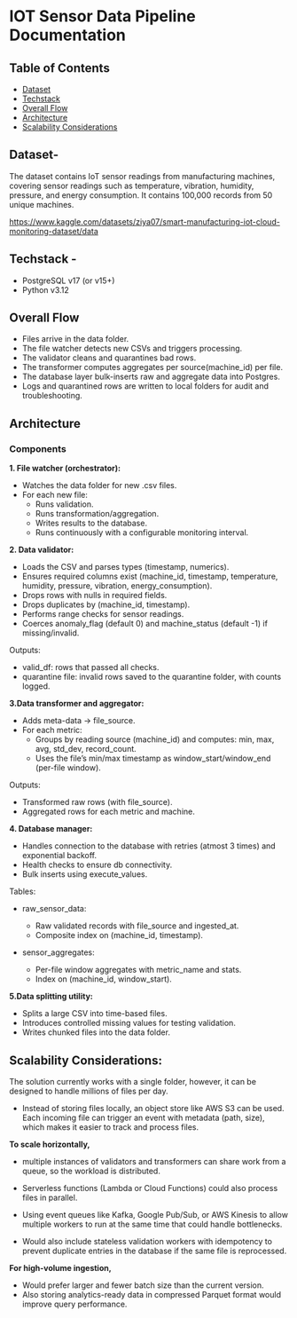 # IOT Sensor Data Pipeline Documentation

## Table of Contents

- [Dataset](#dataset)
- [Techstack](#techstack)
- [Overall Flow](#overall-flow)
- [Architecture](#architecture)
- [Scalability Considerations](#scalability-considerations)

## Dataset-

The dataset contains IoT sensor readings from manufacturing machines, covering sensor readings such as temperature, vibration, humidity, pressure, and energy consumption. It contains 100,000 records from 50 unique machines.

https://www.kaggle.com/datasets/ziya07/smart-manufacturing-iot-cloud-monitoring-dataset/data

## Techstack -

- PostgreSQL v17 (or v15+)
- Python v3.12

## Overall Flow

- Files arrive in the data folder.
- The file watcher detects new CSVs and triggers processing.
- The validator cleans and quarantines bad rows.
- The transformer computes aggregates per source(machine_id) per file.
- The database layer bulk-inserts raw and aggregate data into Postgres.
- Logs and quarantined rows are written to local folders for audit and troubleshooting.

## Architecture

### Components

**1. File watcher (orchestrator):**

- Watches the data folder for new .csv files.
- For each new file:
  - Runs validation.
  - Runs transformation/aggregation.
  - Writes results to the database.
  - Runs continuously with a configurable monitoring interval.

**2. Data validator:**

- Loads the CSV and parses types (timestamp, numerics).
- Ensures required columns exist (machine_id, timestamp, temperature, humidity, pressure, vibration, energy_consumption).
- Drops rows with nulls in required fields.
- Drops duplicates by (machine_id, timestamp).
- Performs range checks for sensor readings.
- Coerces anomaly_flag (default 0) and machine_status (default -1) if missing/invalid.

Outputs:

- valid_df: rows that passed all checks.
- quarantine file: invalid rows saved to the quarantine folder, with counts logged.

**3.Data transformer and aggregator:**

- Adds meta-data -> file_source.
- For each metric:
  - Groups by reading source (machine_id) and computes: min, max, avg, std_dev, record_count.
  - Uses the file’s min/max timestamp as window_start/window_end (per-file window).

Outputs:

- Transformed raw rows (with file_source).
- Aggregated rows for each metric and machine.

**4. Database manager:**

- Handles connection to the database with retries (atmost 3 times) and exponential backoff.
- Health checks to ensure db connectivity.
- Bulk inserts using execute_values.

Tables:

- raw_sensor_data:

  - Raw validated records with file_source and ingested_at.
  - Composite index on (machine_id, timestamp).

- sensor_aggregates:
  - Per-file window aggregates with metric_name and stats.
  - Index on (machine_id, window_start).

**5.Data splitting utility:**

- Splits a large CSV into time-based files.
- Introduces controlled missing values for testing validation.
- Writes chunked files into the data folder.

## Scalability Considerations:

The solution currently works with a single folder, however, it can be designed to handle millions of files per day.

- Instead of storing files locally, an object store like AWS S3 can be used. Each incoming file can trigger an event with metadata (path, size), which makes it easier to track and process files.

**To scale horizontally,**

- multiple instances of validators and transformers can share work from a queue, so the workload is distributed.
- Serverless functions (Lambda or Cloud Functions) could also process files in parallel.

- Using event queues like Kafka, Google Pub/Sub, or AWS Kinesis to allow multiple workers to run at the same time that could handle bottlenecks.

- Would also include stateless validation workers with idempotency to prevent duplicate entries in the database if the same file is reprocessed.

**For high-volume ingestion,**

- Would prefer larger and fewer batch size than the current version.
- Also storing analytics-ready data in compressed Parquet format would improve query performance.

